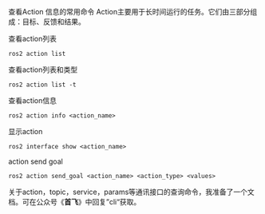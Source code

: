 查看Action 信息的常用命令
Action主要用于长时间运行的任务。它们由三部分组成：目标、反馈和结果。

查看action列表
```
ros2 action list
```

查看action列表和类型
```
ros2 action list -t
```

查看action信息
```
ros2 action info <action_name>
```

显示action
```
ros2 interface show <action_name>
```

action send goal
```
ros2 action send_goal <action_name> <action_type> <values>
```



关于action，topic，service，params等通讯接口的查询命令，我准备了一个文档。可在公众号《**首飞**》中回复”cli“获取。
